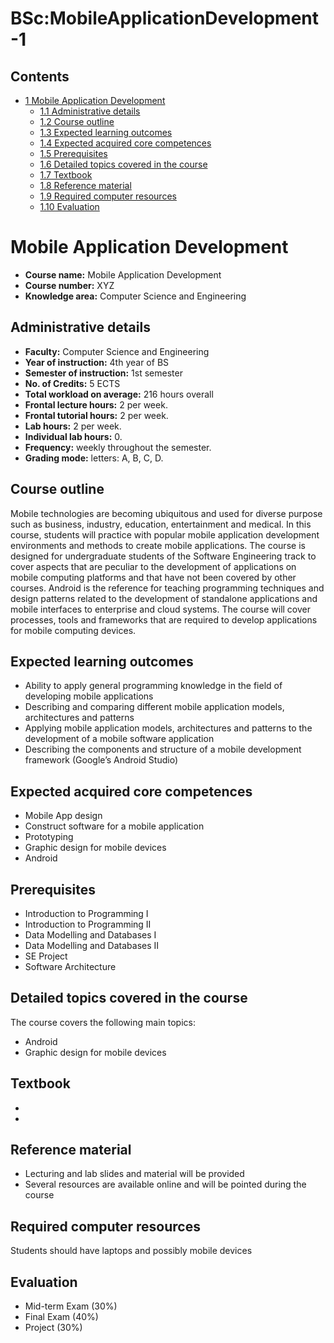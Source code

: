 






BSc:MobileApplicationDevelopment-1
==================================






Contents
--------


* [1 Mobile Application Development](#Mobile_Application_Development)
	+ [1.1 Administrative details](#Administrative_details)
	+ [1.2 Course outline](#Course_outline)
	+ [1.3 Expected learning outcomes](#Expected_learning_outcomes)
	+ [1.4 Expected acquired core competences](#Expected_acquired_core_competences)
	+ [1.5 Prerequisites](#Prerequisites)
	+ [1.6 Detailed topics covered in the course](#Detailed_topics_covered_in_the_course)
	+ [1.7 Textbook](#Textbook)
	+ [1.8 Reference material](#Reference_material)
	+ [1.9 Required computer resources](#Required_computer_resources)
	+ [1.10 Evaluation](#Evaluation)



Mobile Application Development
==============================


* **Course name:** Mobile Application Development
* **Course number:** XYZ
* **Knowledge area:** Computer Science and Engineering


Administrative details
----------------------


* **Faculty:** Computer Science and Engineering
* **Year of instruction:** 4th year of BS
* **Semester of instruction:** 1st semester
* **No. of Credits:** 5 ECTS
* **Total workload on average:** 216 hours overall
* **Frontal lecture hours:** 2 per week.
* **Frontal tutorial hours:** 2 per week.
* **Lab hours:** 2 per week.
* **Individual lab hours:** 0.
* **Frequency:** weekly throughout the semester.
* **Grading mode:** letters: A, B, C, D.


Course outline
--------------


Mobile technologies are becoming ubiquitous and used for diverse purpose such as business, industry, education, entertainment and medical. In this course, students will practice with popular mobile application development environments and methods to create mobile applications. The course is designed for undergraduate students of the Software Engineering track to cover aspects that are peculiar to the development of applications on mobile computing platforms and that have not been covered by other courses. Android is the reference for teaching programming techniques and design patterns related to the development of standalone applications and mobile interfaces to enterprise and cloud systems. The course will cover processes, tools and frameworks that are required to develop applications for mobile computing devices.



Expected learning outcomes
--------------------------


* Ability to apply general programming knowledge in the field of developing mobile applications
* Describing and comparing different mobile application models, architectures and patterns
* Applying mobile application models, architectures and patterns to the development of a mobile software application
* Describing the components and structure of a mobile development framework (Google’s Android Studio)


Expected acquired core competences
----------------------------------


* Mobile App design
* Construct software for a mobile application
* Prototyping
* Graphic design for mobile devices
* Android


Prerequisites
-------------


* Introduction to Programming I
* Introduction to Programming II
* Data Modelling and Databases I
* Data Modelling and Databases II
* SE Project
* Software Architecture


Detailed topics covered in the course
-------------------------------------


The course covers the following main topics:



* Android
* Graphic design for mobile devices


Textbook
--------


* 
* 


Reference material
------------------


* Lecturing and lab slides and material will be provided
* Several resources are available online and will be pointed during the course


Required computer resources
---------------------------


Students should have laptops and possibly mobile devices



Evaluation
----------


* Mid-term Exam (30%)
* Final Exam (40%)
* Project (30%)











